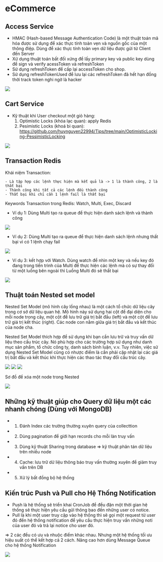 # eCommerce

## Access Service
- HMAC (Hash-based Message Authentication Code) là một thuật toán mã hóa được sử dụng để xác thực tính toàn vẹn và nguồn gốc của một thông điệp. Dùng để xác thực tính toàn vẹn dữ liệu được gửi từ Client đến Server
- Xử dụng thuật toán bất đối xứng để lấy primary key và public key dùng để sign và verify acessToken và refreshToken
- Sử dụng refreshToken để cấp lại accessToken cho shop.
- Sử dụng refreshTokenUsed để lưu lại các refreshToken đã hết hạn đồng thời track token nghi ngờ là hacker

![](/images/hmac-2.png)

## Cart Service
- Kỹ thuật khi User checkout một giỏ hàng:
    1. Optimistic Locks (khóa lạc quan): apply Redis
    2. Pesimistic Locks (khoá bi quan): https://github.com/huynguyen22994/Tips/tree/main/OptimisticLocking-PessimisticLocking

![](/images/pessimictic.png)    

## Transaction Redis
Khái niệm Transaction:

    - Là tập hợp các lệnh thực hiện mà kết quả là -> 1 là thành công, 2 là thất bại 
    - Thành công khi tất cả các lệnh đều thành công
    - Thất bại khi chỉ cần 1 lệnh fail là thất bại

Keywords Transaction trong Redis: Watch, Multi, Exec, Discard

- Ví dụ 1: Dùng Multi tạo ra queue để thực hiện danh sách lệnh và thành công

![](/images/multi-redis.png)

- Ví dụ 2: Dùng Multi tạo ra queue để thực hiện danh sách lệnh nhưng thất bại vì có 1 lệnh chạy fail

![](/images/multi-redis-err.png)

- Ví dụ 3: kết hợp với Watch. Dùng watch để nhìn một key và nếu key đó đang trong tiến trình của Multi để thực hiện các lệnh mà có sự thay đổi từ một luồng bên ngoài thì Luồng Multi đó sẽ thất bại

![](/images/watch-redis.png)

## Thuật toán Nested set model

Nested Set Model (mô hình cây lồng nhau) là một cách tổ chức dữ liệu cây trong cơ sở dữ liệu quan hệ. Mô hình này sử dụng hai cột để đại diện cho mỗi node trong cây, một cột để lưu trữ giá trị bắt đầu (left) và một cột để lưu trữ giá trị kết thúc (right). Các node con nằm giữa giá trị bắt đầu và kết thúc của node cha.

Nested Set Model thích hợp để sử dụng khi bạn cần lưu trữ và truy vấn dữ liệu theo cấu trúc cây. Nó phù hợp cho các trường hợp sử dụng như danh mục sản phẩm, tổ chức công ty, danh sách bình luận, v.v. Tuy nhiên, việc sử dụng Nested Set Model cũng có nhược điểm là cần phải cập nhật lại các giá trị bắt đầu và kết thúc khi thực hiện các thao tác thay đổi cấu trúc cây.

![](/images/nestedset.gif)
![](/images/nestedset2.gif)
![](/images/nestedset3.png)

Sơ đồ để xóa một node trong Nested

![](/images/delete-nestedsetmodel.png)

## Những kỹ thuật giúp cho Query dữ liệu một các nhanh chóng (Dùng với MongoDB)

- 1. Đánh Index các trường thường xuyên query của collecttion
- 2. Dùng pagination để giới hạn records cho mỗi làn truy vấn
- 3. Dùng kỹ thuật Sharing trong database => kỹ thuật phân tán dữ liệu trên nhiều node
- 4. Cache: lưu trữ dử liệu thông báo truy vấn thường xuyên để giảm truy vấn trên DB
- 5. Xử lý bất đồng bộ hệ thống

## Kiến trúc Push và Pull cho Hệ Thống Notification

- Push là hệ thống sẽ triển khai CronJob để đều đặn một thời gian hệ thống sẽ thực hiện yêu cầu gửi thông bao đến những user có notice.
- Pull là khi một user truy cập vào hệ thống thì sẽ gọi một request từ user đó đến hệ thống notification để yêu cầu thực hiện truy vấn những noti của user đó và trả lại notice cho user đó.

=> 2 các đều có ưu và nhuộc điểm khác nhau. Nhưng một hệ thống tối ưu hiệu suất có thể kết hợp cả 2 cách. Nâng cao hơn dùng Message Queue cho hệ thống Notification

![](/images/push-pull-notice.png)